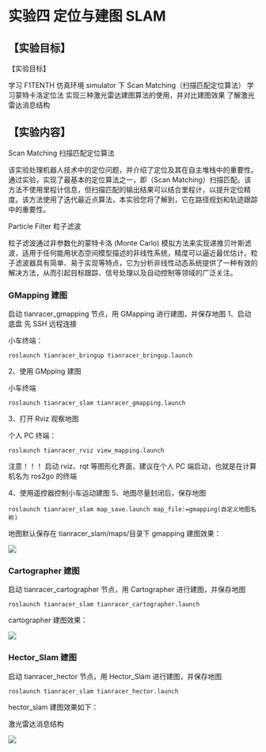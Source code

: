 # 实验四 定位与建图 SLAM

## 【实验目标】

【实验目标】

学习 F1TENTH 仿真环境 simulator 下 Scan Matching（扫描匹配定位算法）
学习蒙特卡洛定位法
实现三种激光雷达建图算法的使用，并对比建图效果
了解激光雷达消息结构

## 【实验内容】

Scan Matching 扫描匹配定位算法

该实验处理机器人技术中的定位问题，并介绍了定位及其在自主堆栈中的重要性。通过实验，实现了最基本的定位算法之一，即（Scan Matching）扫描匹配。该方法不使用里程计信息，但扫描匹配的输出结果可以结合里程计，以提升定位精度。该方法使用了迭代最近点算法，本实验您将了解到，它在路径规划和轨迹跟踪中的重要性。

Particle Filter 粒子滤波

粒子滤波通过非参数化的蒙特卡洛 (Monte Carlo) 模拟方法来实现递推贝叶斯滤波，适用于任何能用状态空间模型描述的非线性系统，精度可以逼近最优估计。粒子滤波器具有简单、易于实现等特点，它为分析非线性动态系统提供了一种有效的解决方法，从而引起目标跟踪、信号处理以及自动控制等领域的广泛关注。

### GMapping 建图

启动 tianracer_gmapping 节点，用 GMapping 进行建图，并保存地图
1、启动底盘
先 SSH 远程连接

小车终端：
```shell
roslaunch tianracer_bringup tianracer_bringup.launch
```

2、使用 GMpping 建图

小车终端
```shell
roslaunch tianracer_slam tianracer_gmapping.launch
```

3、打开 Rviz 观察地图

个人 PC 终端：
```shell
roslaunch tianracer_rviz view_mapping.launch
```

注意！！！
启动 rviz、rqt 等图形化界面，建议在个人 PC 端启动，也就是在计算机名为 ros2go 的终端

4、使用遥控器控制小车运动建图
5、地图尽量封闭后，保存地图

```shell
roslaunch tianracer_slam map_save.launch map_file:=gmapping(自定义地图名称)
```

地图默认保存在 tianracer_slam/maps/目录下
gmapping 建图效果：

![](https://tianbot-pic.oss-cn-beijing.aliyuncs.com/tianbot/202112211740958.png)

### Cartographer 建图

启动 tianracer_cartographer 节点，用 Cartographer 进行建图，并保存地图
```shell
roslaunch tianracer_slam tianracer_cartographer.launch
```
cartographer 建图效果：

![](https://tianbot-pic.oss-cn-beijing.aliyuncs.com/tianbot/202112211740232.png)

### Hector_Slam 建图

启动 tianracer_hector 节点，用 Hector_Slam 进行建图，并保存地图
```shell
roslaunch tianracer_slam tianracer_hector.launch
```
hector_slam 建图效果如下：

激光雷达消息结构

![](https://tianbot-pic.oss-cn-beijing.aliyuncs.com/tianbot/202110212122606.webp)

